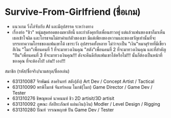 
# Survive-From-Girlfriend (ชื่อเกม)
   - แนวเกม
   วิ่งไล่จับกับ AI และมีอุปสรรค ระหว่างทาง
   - เรื่องย่อ
   "ชิว" หนุ่มสุดฮอดของมหาลัยนี้ และกำลังคุยกับเพื่อนสาวอยู่ แต่แล้วแฟนของเขาก็มาเห็น เธอเข้าใจผิด และโกรธจนไม่สาคำแก้ตัวของเขา
   มีแต่เพียงของหวานและของขวัญเท่านั้นที่จะ บรรเทาความโกรธของแฟนเขาได้ 
   เขาระวัง อุปสรรคทั้งหลาย ไม่ว่าจะเป็น "เงิน"หมาดุร้ายที่มีเขี้ยวสีเงิน "โมก"เพื่อนคนที่ 1 ที่จะมาทวงเงินคุณ "สตัง"เพื่อนคนที่ 2 ที่จะมาทวงเงินคุณ และที่สำคัญ "ปัน"เพื่อนคนที่ 3 ที่จะมาทวงเงินคุณ!!!
   ตังจะคืนดีกับแฟนเขาได้หรือไม่!!! นั้นก็ต้องเป็นหน้าที่ของคุณ ที่จะต้องไป! เล่น!! เอง!!!
   
สมาชิก (รหัส/ชื่อจริง/นามสกุล/ชื่ออเล่น)
 - 631310087	จิรพัฒน์ สงครินทร์     สตัง(ตัง)        Art Dev / Concept Artist / Tactical
 - 631310090	พรพิโมกข์ จันทร์หอม   โมกข์(โมก)      Game Director / Game Dev / Tester
 - 631310276	ชิษณุพงศ์ นาคนนท์    ชิว             2D artisit/3D artisit
 - 631310092	ภูษณะ กัลปิยะภัณฑ์    แผ่นเงิน(เงิน)    Modler / Level Design / Rigging 
 - 631310280	ปัณฑ์ วรรณพฤกษ์     ปัน             Game Dev / Tester

